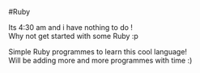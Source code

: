 #Ruby

Its 4:30 am and i have nothing to do ! <br/>
Why not get started with some Ruby :p

Simple Ruby programmes to learn this cool language! <br/>
Will be adding more and more programmes with time :)